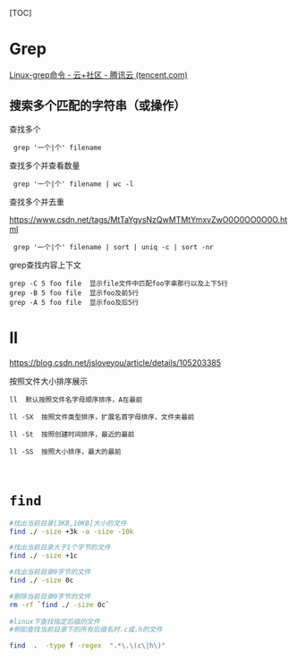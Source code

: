 [TOC]

# Grep

[Linux-grep命令 - 云+社区 - 腾讯云 (tencent.com)](https://cloud.tencent.com/developer/article/1861726?from=15425)

## 搜索多个匹配的字符串（或操作）

查找多个

```
 grep '一个|个' filename
```

查找多个并查看数量

```
 grep '一个|个' filename | wc -l
```

查找多个并去重

https://www.csdn.net/tags/MtTaYgysNzQwMTMtYmxvZwO0O0OO0O0O.html

```
 grep '一个|个' filename | sort | uniq -c | sort -nr
```

grep查找内容上下文

```
grep -C 5 foo file  显示file文件中匹配foo字串那行以及上下5行
grep -B 5 foo file  显示foo及前5行
grep -A 5 foo file  显示foo及后5行
```



# ll

https://blog.csdn.net/jsloveyou/article/details/105203385

按照文件大小排序展示

```
ll  默认按照文件名字母顺序排序，A在最前

ll -SX  按照文件类型排序，扩展名首字母排序，文件夹最前

ll -St  按照创建时间排序，最近的最前

ll -SS  按照大小排序，最大的最前

 
```

# `find`

```bash
#找出当前目录[3KB,10KB]大小的文件
find ./ -size +3k -a -size -10k

#找出当前目录大于1个字节的文件
find ./ -size +1c

#找出当前目录0字节的文件
find ./ -size 0c 

#删除当前目录0字节的文件
rm -rf `find ./ -size 0c`
    
#linux下查找指定后缀的文件
#例如查找当前目录下的所有后缀名时.c或.h的文件

find  .  -type f -regex  ".*\.\(c\|h\)"
```
